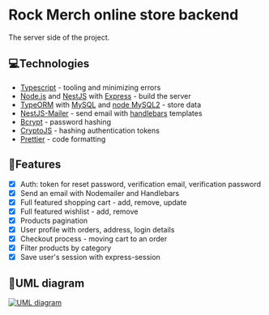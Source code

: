 # Rock Merch online store backend

The server side of the project.
## 💻Technologies
- [Typescript](https://www.typescriptlang.org/ "Typescript") - tooling and minimizing errors
- [Node.js](https://nodejs.org/en/ "Node.js") and [NestJS](https://nestjs.com/ "NestJS") with [Express](https://expressjs.com/ "Express") - build the server
- [TypeORM](https://typeorm.io/ "TypeORM") with [MySQL](https://www.mysql.com/ "MySQL") and [node MySQL2](https://github.com/sidorares/node-mysql2 "node MySQL2") - store data
- [NestJS-Mailer](https://nest-modules.github.io/mailer/ "NestJS-Mailer") - send email with [handlebars](https://handlebarsjs.com/ "handlebars") templates
- [Bcrypt](https://github.com/kelektiv/node.bcrypt.js "Bcrypt") - password hashing
- [CryptoJS](https://cryptojs.gitbook.io/docs/ "CryptoJS") - hashing authentication tokens
- [Prettier](https://prettier.io/ "Prettier") - code formatting

## 📌Features
- [x] Auth:  token for reset password, verification email, verification password
- [x] Send an email with Nodemailer and Handlebars
- [x] Full featured shopping cart - add, remove, update
- [x] Full featured wishlist - add, remove
- [x] Products pagination
- [x] User profile with orders, address, login details
- [x] Checkout process - moving cart to an order
- [x] Filter products by category
- [x] Save user's session with express-session

## 📝UML diagram
[![UML diagram](http://www.plantuml.com/plantuml/png/hLTjRzis4FwkNy6vm6033XAd3L04gX3NIJPZIne4QOS11GnQFDk49L8bQJXkalzUlaWoAJkfcit-OF6UuxqyTqVHPr9XeLPv5aM_4PXH1aZXQGPTO3Y7FY9Jyzj3m1HL6zI9fub5uiDfyfN5CyuKalGxV1WSePHdN7oO2xn9kkM--D1e99sjzM89c-vz3ptCA6Ja2Mc3iTruUex5yW-U4M2td2JnxrenYGyjbg1xux0sCciQSHRU3ErdPs-zJmjMETkty-BIVFNE70Z51m9IBeXl8bfG0aWg4C3LfW3f13ce1IVb8gKYpI2A52-GucZAbU8v8bHRKvIpA99BoWeiS8u4Np6YVJ0GwCIJPpfCOnvneGrxW5nWmjUKpT4CPn8yP84PMGkg5B0Iyy0qmrAYXmZfpqUSBkVMySXaXTOBgi0YGo7usWabuBa0O6w79W540tYAT8QsHz18zyuvA4mpsKUfNao8Mw4UmZAKc1XiyH4bg7UAnjTttS6WXxIuB0lwjiAkpJHyDxx-rwYy2pHCgndqo_1szEVmjZiuih3j1-jk7DYEuyk_agHMqEdcUnMUwep-eNAHKQdwQ5q-kLJgrJQDbGGnRgPIFEF8Sp722kPSKB2SLSyLO_Mw1Lzcn7mstlfiwFhheIsTRNwIzbW7N1VIH1yMCf2q2EoPCbNmYb4b9vHDfEBfic6ZTQbk5bnn7MvXVrsWvNER44NgHtXo58Q8CnN09xyMc-6pPDAZy5L5BLtxt4qAGLEhT7un6byD_-wUzD5ne4P0fe8MvjZPbsOrCAsQuvCv1Ehki4T2s1wXwC4BGt65inRXldho7PasWDVCeasjIihFfbMfohmrYpQvuTt5tVZgmjSGy6sbZtyIA0LfBMXHl81ZGWJe4poeOH14Mj9MmSSXN71fIf1o0YzefVgjeCHBTbmbKoxLYuNK0yX2H_xax1wPEyrs2nBKZNvfhJMxVKsWNawASkqAr92rA9JYImZcO73yFb20-u8AN4sBNydMWN-MjfECPjb8xh55U3CgfBfkp7s3V_qUtr5v6wf0hkVFnz-5HyUMnLDKrYPK-9-QRVHVUsr_4pq5rmvttzZUCzhmd7D2zRsFdE-Ps9_NkMFSTD3Zuy41Vq0T_tBJYJhsV7yMjQtWq4UDLhU9S5y3sTu5VBErRCUb_vBUHTsRyHcpJZVgkADl6qrmiEy6suIzB7a5xv67yzjWvz5nf_ynd04Zve_93m00 "UML diagram")](http://www.plantuml.com/plantuml/png/hLTjRzis4FwkNy6vm6033XAd3L04gX3NIJPZIne4QOS11GnQFDk49L8bQJXkalzUlaWoAJkfcit-OF6UuxqyTqVHPr9XeLPv5aM_4PXH1aZXQGPTO3Y7FY9Jyzj3m1HL6zI9fub5uiDfyfN5CyuKalGxV1WSePHdN7oO2xn9kkM--D1e99sjzM89c-vz3ptCA6Ja2Mc3iTruUex5yW-U4M2td2JnxrenYGyjbg1xux0sCciQSHRU3ErdPs-zJmjMETkty-BIVFNE70Z51m9IBeXl8bfG0aWg4C3LfW3f13ce1IVb8gKYpI2A52-GucZAbU8v8bHRKvIpA99BoWeiS8u4Np6YVJ0GwCIJPpfCOnvneGrxW5nWmjUKpT4CPn8yP84PMGkg5B0Iyy0qmrAYXmZfpqUSBkVMySXaXTOBgi0YGo7usWabuBa0O6w79W540tYAT8QsHz18zyuvA4mpsKUfNao8Mw4UmZAKc1XiyH4bg7UAnjTttS6WXxIuB0lwjiAkpJHyDxx-rwYy2pHCgndqo_1szEVmjZiuih3j1-jk7DYEuyk_agHMqEdcUnMUwep-eNAHKQdwQ5q-kLJgrJQDbGGnRgPIFEF8Sp722kPSKB2SLSyLO_Mw1Lzcn7mstlfiwFhheIsTRNwIzbW7N1VIH1yMCf2q2EoPCbNmYb4b9vHDfEBfic6ZTQbk5bnn7MvXVrsWvNER44NgHtXo58Q8CnN09xyMc-6pPDAZy5L5BLtxt4qAGLEhT7un6byD_-wUzD5ne4P0fe8MvjZPbsOrCAsQuvCv1Ehki4T2s1wXwC4BGt65inRXldho7PasWDVCeasjIihFfbMfohmrYpQvuTt5tVZgmjSGy6sbZtyIA0LfBMXHl81ZGWJe4poeOH14Mj9MmSSXN71fIf1o0YzefVgjeCHBTbmbKoxLYuNK0yX2H_xax1wPEyrs2nBKZNvfhJMxVKsWNawASkqAr92rA9JYImZcO73yFb20-u8AN4sBNydMWN-MjfECPjb8xh55U3CgfBfkp7s3V_qUtr5v6wf0hkVFnz-5HyUMnLDKrYPK-9-QRVHVUsr_4pq5rmvttzZUCzhmd7D2zRsFdE-Ps9_NkMFSTD3Zuy41Vq0T_tBJYJhsV7yMjQtWq4UDLhU9S5y3sTu5VBErRCUb_vBUHTsRyHcpJZVgkADl6qrmiEy6suIzB7a5xv67yzjWvz5nf_ynd04Zve_93m00 "UML diagram")

